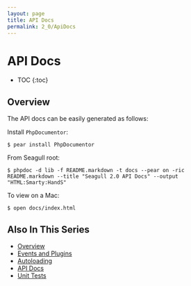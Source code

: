 ```yaml
---
layout: page
title: API Docs
permalink: 2_0/ApiDocs
---
```


<!-- Name: 2_0/ApiDocs -->
<!-- Version: 4 -->
<!-- Last-Modified: 2010/03/23 19:06:07 -->
<!-- Author: demian -->
<!-- Status: Updated -->

# API Docs
* TOC
{:toc}

## Overview
The API docs can be easily generated as follows:

Install `PhpDocumentor`:


	$ pear install PhpDocumentor

From Seagull root:

	$ phpdoc -d lib -f README.markdown -t docs --pear on -ric README.markdown --title "Seagull 2.0 API Docs" --output "HTML:Smarty:HandS"

To view on a Mac:

	$ open docs/index.html

## Also In This Series

 - [Overview][1]
 - [Events and Plugins][2]
 - [Autoloading][3]
 - [API Docs][4]
 - [Unit Tests][5]


[1]:	/2_0/Overview.html
[2]:	/2_0/EventsAndPlugins.html
[3]:	/2_0/AutoLoading.html
[4]:	/2_0/ApiDocs.html
[5]:	/2_0/UnitTests.html